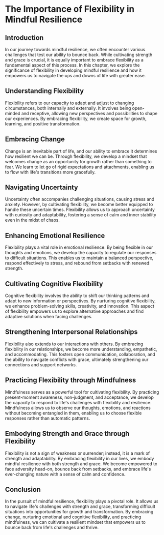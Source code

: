 # The Importance of Flexibility in Mindful Resilience

## Introduction

In our journey towards mindful resilience, we often encounter various challenges that test our ability to bounce back. While cultivating strength and grace is crucial, it is equally important to embrace flexibility as a fundamental aspect of this process. In this chapter, we explore the significance of flexibility in developing mindful resilience and how it empowers us to navigate the ups and downs of life with greater ease.

## Understanding Flexibility

Flexibility refers to our capacity to adapt and adjust to changing circumstances, both internally and externally. It involves being open-minded and receptive, allowing new perspectives and possibilities to shape our experiences. By embracing flexibility, we create space for growth, learning, and positive transformation.

## Embracing Change

Change is an inevitable part of life, and our ability to embrace it determines how resilient we can be. Through flexibility, we develop a mindset that welcomes change as an opportunity for growth rather than something to fear. We learn to let go of rigid expectations and attachments, enabling us to flow with life's transitions more gracefully.

## Navigating Uncertainty

Uncertainty often accompanies challenging situations, causing stress and anxiety. However, by cultivating flexibility, we become better equipped to handle these uncertain times. Flexibility allows us to approach uncertainty with curiosity and adaptability, fostering a sense of calm and inner stability even in the midst of chaos.

## Enhancing Emotional Resilience

Flexibility plays a vital role in emotional resilience. By being flexible in our thoughts and emotions, we develop the capacity to regulate our responses to difficult situations. This enables us to maintain a balanced perspective, respond effectively to stress, and rebound from setbacks with renewed strength.

## Cultivating Cognitive Flexibility

Cognitive flexibility involves the ability to shift our thinking patterns and adapt to new information or perspectives. By nurturing cognitive flexibility, we enhance problem-solving skills, creativity, and innovation. This aspect of flexibility empowers us to explore alternative approaches and find adaptive solutions when facing challenges.

## Strengthening Interpersonal Relationships

Flexibility also extends to our interactions with others. By embracing flexibility in our relationships, we become more understanding, empathetic, and accommodating. This fosters open communication, collaboration, and the ability to navigate conflicts with grace, ultimately strengthening our connections and support networks.

## Practicing Flexibility through Mindfulness

Mindfulness serves as a powerful tool for cultivating flexibility. By practicing present-moment awareness, non-judgment, and acceptance, we develop the capacity to respond to life's challenges with flexibility and resilience. Mindfulness allows us to observe our thoughts, emotions, and reactions without becoming entangled in them, enabling us to choose flexible responses rather than automatic patterns.

## Embodying Strength and Grace through Flexibility

Flexibility is not a sign of weakness or surrender; instead, it is a mark of strength and adaptability. By embracing flexibility in our lives, we embody mindful resilience with both strength and grace. We become empowered to face adversity head-on, bounce back from setbacks, and embrace life's ever-changing nature with a sense of calm and confidence.

## Conclusion

In the pursuit of mindful resilience, flexibility plays a pivotal role. It allows us to navigate life's challenges with strength and grace, transforming difficult situations into opportunities for growth and transformation. By embracing change, nurturing emotional and cognitive flexibility, and practicing mindfulness, we can cultivate a resilient mindset that empowers us to bounce back from life's challenges and thrive.
